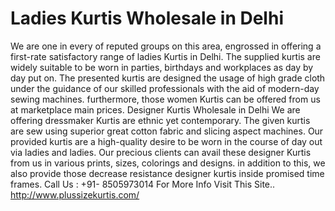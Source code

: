 # Ladies Kurtis Wholesale in Delhi

We are one in every of reputed groups on this area, engrossed in offering a first-rate satisfactory range of ladies Kurtis in Delhi. The supplied kurtis are widely suitable to be worn in parties, birthdays and workplaces as day by day put on. The presented kurtis are designed the usage of high grade cloth under the guidance of our skilled professionals with the aid of modern-day sewing machines. furthermore, those women Kurtis can be offered from us at marketplace main prices.
Designer Kurtis Wholesale in Delhi
We are offering dressmaker Kurtis are ethnic yet contemporary. The given kurtis are sew using superior great cotton fabric and slicing aspect machines. Our provided kurtis are a high-quality desire to be worn in the course of day out via ladies and ladies. Our precious clients can avail these designer Kurtis from us in various prints, sizes, colorings and designs. in addition to this, we also provide those decrease resistance designer kurtis inside promised time frames.
Call Us : +91- 8505973014
For More Info Visit This Site.. http://www.plussizekurtis.com/
